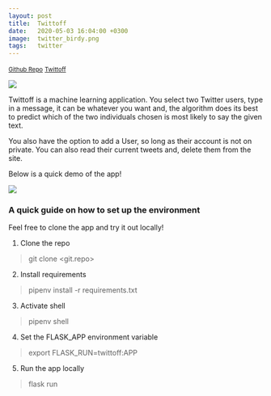 ```yaml
---
layout: post
title:  Twittoff
date:   2020-05-03 16:04:00 +0300
image:  twitter_birdy.png
tags:   twitter
---
```

<small>[Github Repo](https://github.com/Yonipineda/Twittoff_App)</small>
<small>[Twittoff](https://twittoff-brawl.herokuapp.com/)</small>


![]({{site.baseurl}}/img/twitter/twittoff.png)

Twittoff is a machine learning application. You select two Twitter users, type in a message, it can be whatever you want and, the algorithm does its best to predict which of the two individuals chosen is most likely to say the given text.

You also have the option to add a User, so long as their account is not on private. You can also read their current tweets and, delete them from the site.

Below is a quick demo of the app!

![]({{site.baseurl}}/img/twitter/twittoff_demo2.gif)

### A quick guide on how to set up the environment


Feel free to clone the app and try it out locally!

1. Clone the repo
> git clone <git.repo>

2. Install requirements
> pipenv install -r requirements.txt

3. Activate shell
> pipenv shell

4. Set the FLASK_APP environment variable
> export FLASK_RUN=twittoff:APP

5. Run the app locally
> flask run
